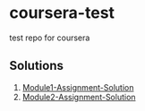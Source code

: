 # coursera-test
test repo for coursera
## Solutions

1. [Module1-Assignment-Solution](https://omargard.github.io/coursera-test//module1-solution)
2. [Module2-Assignment-Solution](https://omargard.github.io/coursera-test//module2-solution)